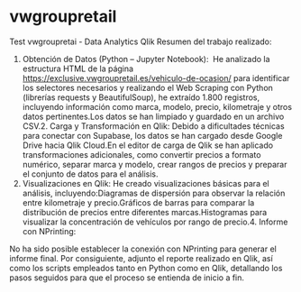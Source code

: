 # vwgroupretail
Test vwgroupretai - Data Analytics Qlik
Resumen del trabajo realizado:
1.	Obtención de Datos (Python – Jupyter Notebook):
 He analizado la estructura HTML de la página https://exclusive.vwgroupretail.es/vehiculo-de-ocasion/ para identificar los selectores necesarios y realizando el Web Scraping con Python (librerías requests y BeautifulSoup), he extraído 1.800 registros, incluyendo información como marca, modelo, precio, kilometraje y otros datos pertinentes.Los datos se han limpiado y guardado en un archivo CSV.2.	Carga y Transformación en Qlik:
Debido a dificultades técnicas para conectar con Supabase, los datos se han cargado desde Google Drive hacia Qlik Cloud.En el editor de carga de Qlik se han aplicado transformaciones adicionales, como convertir precios a formato numérico, separar marca y modelo, crear rangos de precios y preparar el conjunto de datos para el análisis. 
3.	Visualizaciones en Qlik:
He creado visualizaciones básicas para el análisis, incluyendo:Diagramas de dispersión para observar la relación entre kilometraje y precio.Gráficos de barras para comparar la distribución de precios entre diferentes marcas.Histogramas para visualizar la concentración de vehículos por rango de precio.4.	Informe con NPrinting:
 
No ha sido posible establecer la conexión con NPrinting para generar el informe final. Por consiguiente, adjunto el reporte realizado en Qlik, así como los scripts empleados tanto en Python como en Qlik, detallando los pasos seguidos para que el proceso se entienda de inicio a fin.
